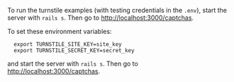 To run the turnstile examples (with testing credentials in the `.env`), start the server with `rails s`. Then go to <http://localhost:3000/captchas>.

To set these environment variables:
```
  export TURNSTILE_SITE_KEY=site_key
  export TURNSTILE_SECRET_KEY=secret_key
```
and start the server with `rails s`. Then go to <http://localhost:3000/captchas>.
